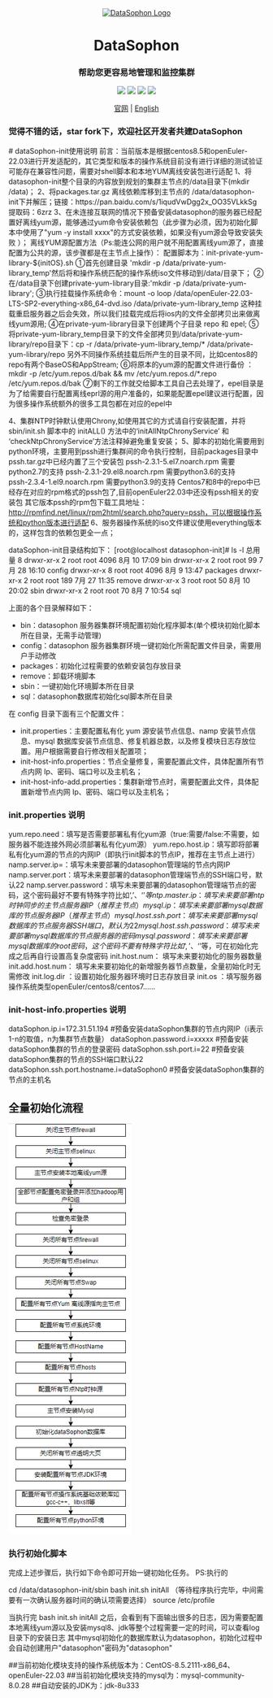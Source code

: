 <div align="center">
         <a href="https://github.com/datasophon/datasophon" target="_blank" rel="noopener noreferrer">
           <img src="website/static/img/logo.png" width="20%" height="20%" alt="DataSophon Logo" />
        </a>
 <h1>DataSophon</h1>
 <h3>帮助您更容易地管理和监控集群</h3>
</div>

<p align="center">
  <img src="https://img.shields.io/github/release/datasophon/datasophon.svg">
  <img src="https://img.shields.io/github/stars/datasophon/datasophon">
  <img src="https://img.shields.io/github/forks/datasophon/datasophon">
  <a href="https://www.apache.org/licenses/LICENSE-2.0.html"><img src="https://img.shields.io/badge/license-Apache%202-4EB1BA.svg"></a>
  <p align="center">
    <a href="https://datasophon.github.io/datasophon-website/">官网</a> |
    <a href="https://github.com/datasophon/datasophon/blob/main/README.md">English</a>
  </p>
</p>
<h3>觉得不错的话，star fork下，欢迎社区开发者共建DataSophon</h3>
# dataSophon-init使用说明
前言：当前版本是根据centos8.5和openEuler-22.03进行开发适配的，其它类型和版本的操作系统目前没有进行详细的测试验证可能存在兼容性问题，需要对shell脚本和本地YUM离线安装包进行适配
1、将datasophon-init整个目录的内容放到规划的集群主节点的/data目录下(mkdir /data)；
2、将packages.tar.gz 离线依赖库移到主节点的 /data/datasophon-init下并解压；链接：https://pan.baidu.com/s/1iqudVwDgg2x_OO35VLkkSg 提取码：6zrz
3、在未连接互联网的情况下预备安装datasophon的服务器已经配置好离线yum源，能够通过yum命令安装依赖包（此步骤为必须，因为初始化脚本中使用了"yum -y install  xxxx"的方式安装依赖，如果没有yum源会导致安装失败 ）；
    离线YUM源配置方法（Ps:能连公网的用户就不用配置离线yum源了，直接配置为公共的源，该步骤都是在主节点上操作）：
    配置脚本为：init-private-yum-library-${initOS}.sh
    ①首先创建目录 'mkdir -p /data/private-yum-library_temp'然后将和操作系统匹配的操作系统iso文件移动到/data/目录下；
    ②在/data目录下创建private-yum-library目录:'mkdir -p /data/private-yum-library';
    ③执行挂载操作系统命令：mount -o loop /data/openEuler-22.03-LTS-SP2-everything-x86_64-dvd.iso /data/private-yum-library_temp
       这种挂载重启服务器之后会失效，所以我们挂载完成后将ios内的文件全部拷贝出来做离线yum源用;
    ④在private-yum-library目录下创建两个子目录 repo 和 epel;
    ⑤将private-yum-library_temp目录下的文件全部拷贝到/data/private-yum-library/repo目录下：cp -r /data/private-yum-library_temp/* /data/private-yum-library/repo
       另外不同操作系统挂载后所产生的目录不同，比如centos8的repo有两个BaseOS和AppStream;
    ⑥将原本的yum源的配置文件进行备份 ：mkdir -p /etc/yum.repos.d/bak && mv /etc/yum.repos.d/*.repo /etc/yum.repos.d/bak
    ⑦剩下的工作就交给脚本工具自己去处理了，epel目录是为了给需要自行配置离线eprl源的用户准备的，如果能配置epel建议进行配置，因为很多操作系统额外的很多工具包都在对应的epel中

4、集群NTP时钟默认使用Chrony,如使用其它的方式请自行安装配置，并将sbin/init.sh 脚本中的 initALL() 方法中的‘initAllNtpChronyService’  和 ‘checkNtpChronyService’方法注释掉避免重复安装；
5、脚本的初始化需要用到python环境，主要用到pssh进行集群间的命令执行控制，目前packages目录中pssh.tar.gz中已经内置了三个安装包
    pssh-2.3.1-5.el7.noarch.rpm 需要python2.7的支持
    pssh-2.3.1-29.el8.noarch.rpm 需要python3.6的支持  
    pssh-2.3.4-1.el9.noarch.rpm 需要python3.9的支持
    Centos7和8中的repo中已经存在对应的rpm格式的pssh包了,目前openEuler22.03中还没有pssh相关的安装包
    其它版本pssh的rpm包下载工具地址：http://rpmfind.net/linux/rpm2html/search.php?query=pssh，可以根据操作系统和python版本进行适配
6、服务器操作系统的iso文件建议使用everything版本的，这样包含的依赖包更全一点；

dataSophon-init目录结构如下：
[root@localhost datasophon-init]# ls -l
总用量 8
drwxr-xr-x 2 root root 4096 8月  10 17:09 bin
drwxr-xr-x 2 root root   99 7月  28 16:10 config
drwxr-xr-x 8 root root 4096 8月   9 13:47 packages
drwxr-xr-x 2 root root  189 7月  27 11:35 remove
drwxr-xr-x 3 root root   50 8月  10 20:02 sbin
drwxr-xr-x 2 root root   70 8月   7 10:54 sql


上面的各个目录解释如下：

* bin：datasophon 服务器集群环境配置初始化程序脚本(单个模块初始化脚本所在目录，无需手动管理)
* config：datasophon 服务器集群环境一键初始化所需配置文件目录，需要用户手动修改
* packages：初始化过程需要的依赖安装包存放目录
* remove：卸载环境脚本
* sbin：一键初始化环境脚本所在目录
* sql：datasophon数据库初始化sql脚本所在目录


在 config 目录下面有三个配置文件：
* init.properties：主要配置私有化 yum 源安装节点信息、namp 安装节点信息、mysql 数据库安装节点信息、修复机器总数，以及修复模块日志存放位置。用户根据需要自行修改相关配置项；
* init-host-info.properties：节点全量修复，需要配置此文件，具体配置所有节点内网 Ip、密码、端口号以及主机名；
* init-host-info-add.properties：集群新增节点时，需要配置此文件，具体配置新增节点内网 Ip、密码、端口号以及主机名；

### init.properties 说明

yum.repo.need：填写是否需要部署私有化yum源（true:需要/false:不需要，如服务器不能连接外网必须部署私有化yum源）
yum.repo.host.ip：填写即将部署私有化yum源的节点的内网IP（即执行init脚本的节点IP，推荐在主节点上进行）
namp.server.ip=：填写未来要部署的datasophon管理端的节点内网IP
namp.server.port：填写未来要部署的datasophon管理端节点的SSH端口号，默认22
namp.server.password：填写未来要部署的datasophon管理端节点的密码，这个密码最好不要有特殊字符比如‘,’、‘$’等
ntp.master.ip： 填写未来要部署ntp时钟同步的主节点服务器IP（推荐主节点）
mysql.ip： 填写未来要部署mysql数据库的节点服务器IP（推荐主节点）
mysql.host.ssh.port： 填写未来要部署mysql数据库的节点服务器SSH端口，默认为22
mysql.host.ssh.password： 填写未来要部署mysql数据库的节点服务器的密码
mysql.password： 填写未来要部署mysql数据库的root密码，这个密码不要有特殊字符比如‘,’、‘$’等，可在初始化完成之后再自行设置高复杂度密码
init.host.num： 填写未来要初始化的服务器数量
init.add.host.num： 填写未来要初始化的新增服务器节点数量，全量初始化时无需修改
init.log.dir  ：设置初始化服务器环境时日志存放目录
init.os ：填写服务器操作系统类型openEuler/centos8/centos7......

### init-host-info.properties 说明

dataSophon.ip.i=172.31.51.194  #预备安装dataSophon集群的节点内网IP（i表示1-n的取值，n为集群节点数量）
dataSophon.password.i=xxxxx   #预备安装dataSophon集群的节点的登录密码
dataSophon.ssh.port.i=22      #预备安装dataSophon集群的节点的SSH端口默认22
dataSophon.ssh.port.hostname.i=dataSophon0   #预备安装dataSophon集群的节点的主机名


## 全量初始化流程

![img](website/static/img/Initialization-process.png)

### 执行初始化脚本
完成上述步骤后，执行如下命令即可开始一键初始化任务。
PS:执行的

cd /data/datasophon-init/sbin
bash init.sh initAll （等待程序执行完毕，中间需要有一次确认服务器时间的确认项需要选择）
source /etc/profile

当执行完 bash init.sh initAll 之后，会看到有下面输出很多的日志，因为需要配置本地离线yum源以及安装mysql8、jdk等整个过程需要一定的时间，可以查看log目录下的安装日志
其中mysql初始化的数据库默认为datasophon，初始化过程中会自动创建用户"datasophon"密码为"datasophon"

##当前初始化模块支持的操作系统版本为：CentOS-8.5.2111-x86_64、openEuler-22.03
##当前初始化模块支持的mysql为：mysql-community-8.0.28
##自动安装的JDK为：jdk-8u333



